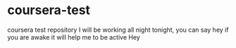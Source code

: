 # coursera-test
coursera test repository
I will be working all night tonight, you can say hey if you are awake it will help me to be active
Hey
